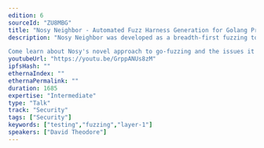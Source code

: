 ```yaml
---
edition: 6
sourceId: "ZU8MBG"
title: "Nosy Neighbor - Automated Fuzz Harness Generation for Golang Projects"
description: "Nosy Neighbor was developed as a breadth-first fuzzing tool for the critical golang clients in the ethereum network - Prysm, Go-Ethereum, and Mev-Boost. Nosy is a very annoying (to the devs) tool that aims to find bugs the moment they are introduced. Leveraging the go/types and go/parser libraries used by the Go compiler, Nosy analyzes the AST of a repo and generates fuzz harnesses for continuous fuzzing

Come learn about Nosy's novel approach to go-fuzzing and the issues it has uncovered!"
youtubeUrl: "https://youtu.be/GrppANUs8zM"
ipfsHash: ""
ethernaIndex: ""
ethernaPermalink: ""
duration: 1685
expertise: "Intermediate"
type: "Talk"
track: "Security"
tags: ["Security"]
keywords: ["testing","fuzzing","layer-1"]
speakers: ["David Theodore"]
---
```

